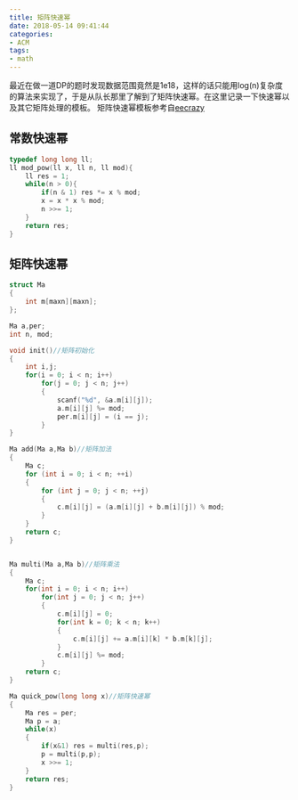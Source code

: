 ```yaml
---
title: 矩阵快速幂
date: 2018-05-14 09:41:44
categories:
- ACM
tags:
- math
---
```

最近在做一道DP的题时发现数据范围竟然是1e18，这样的话只能用log(n)复杂度的算法来实现了，于是从队长那里了解到了矩阵快速幂。在这里记录一下快速幂以及其它矩阵处理的模板。
矩阵快速幂模板参考自[eecrazy](https://github.com/eecrazy/ACM/blob/master/%E6%95%B0%E8%AE%BA/poj3233%E7%9F%A9%E9%98%B5%E5%BF%AB%E9%80%9F%E5%B9%82.cpp)
## 常数快速幂
```C++
typedef long long ll;
ll mod_pow(ll x, ll n, ll mod){
    ll res = 1;
    while(n > 0){
        if(n & 1) res *= x % mod;
        x = x * x % mod;
        n >>= 1;
    }
    return res;
}
```
## 矩阵快速幂
<!-- more -->
``` C++
struct Ma
{
    int m[maxn][maxn];
};

Ma a,per;
int n, mod;

void init()//矩阵初始化
{
    int i,j;
    for(i = 0; i < n; i++)
        for(j = 0; j < n; j++)
        {
            scanf("%d", &a.m[i][j]);
            a.m[i][j] %= mod;
            per.m[i][j] = (i == j);
        }
}

Ma add(Ma a,Ma b)//矩阵加法
{
    Ma c;
    for (int i = 0; i < n; ++i)
    {
        for (int j = 0; j < n; ++j)
        {
            c.m[i][j] = (a.m[i][j] + b.m[i][j]) % mod;
        }
    }
    return c;
}


Ma multi(Ma a,Ma b)//矩阵乘法
{
    Ma c;
    for(int i = 0; i < n; i++)
        for(int j = 0; j < n; j++)
        {
            c.m[i][j] = 0;
            for(int k = 0; k < n; k++)
            {
                c.m[i][j] += a.m[i][k] * b.m[k][j];
            }
            c.m[i][j] %= mod;
        }
    return c;
}

Ma quick_pow(long long x)//矩阵快速幂
{
    Ma res = per;
    Ma p = a;
    while(x)
    {
        if(x&1) res = multi(res,p);
        p = multi(p,p);
        x >>= 1;
    }
    return res;
}
```